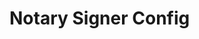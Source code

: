 <!--[metadata]>
+++
title = "Notary Signer Config"
description = "Config for Notary Signer"
keywords = ["docker, notary, signer, config"]
[menu.main]
parent="mn_notary"
+++
<![end-metadata]-->

# Notary Signer Config